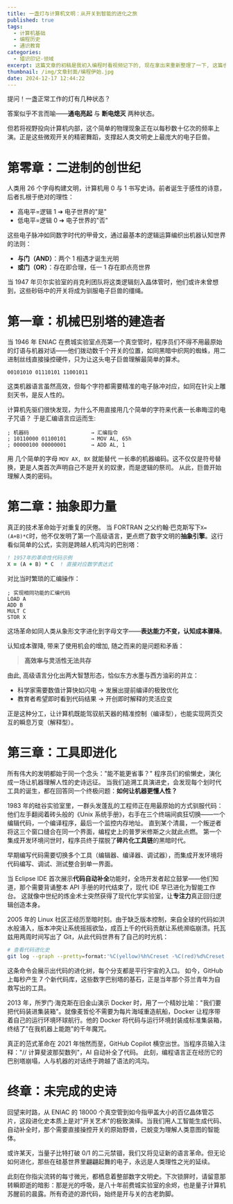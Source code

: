 ```yaml
---
title: 一盏灯与计算机文明：从开关到智能的进化之旅
published: true
tags:
  - 计算机基础
  - 编程历史
  - 通识教育
categories:
  - 猎识印记-领域
excerpt: 这篇文章的初稿是我初入编程时看视频记下的, 现在拿出来重新整理了一下, 这篇也是写给当时的我, 介绍什么是编程.
thumbnail: /img/文章封面/编程伊始.jpg
date: 2024-12-17 12:44:22
---
```


提问！一盏正常工作的灯有几种状态？

答案似乎不言而喻——**通电亮起** 与 **断电熄灭** 两种状态。

但若将视野投向计算机内部，这个简单的物理现象正在以每秒数十亿次的频率上演。正是这些微观开关的精密舞蹈，支撑起人类文明史上最庞大的电子巨兽。

# 第零章：二进制的创世纪

人类用 26 个字母构建文明，计算机用 0 与 1 书写史诗。前者诞生于感性的诗意，后者扎根于绝对的理性：

- 高电平=逻辑 1 ➔ 电子世界的"是"
- 低电平=逻辑 0 ➔ 电子世界的"否"

这些电子脉冲如同数字时代的甲骨文，通过最基本的逻辑运算编织出机器认知世界的法则：

- **与门（AND）**：两个 1 相遇才诞生光明
- **或门（OR）**：存在即合理，任一 1 存在即点亮世界

当 1947 年贝尔实验室的肖克利团队将这类逻辑刻入晶体管时，他们或许未曾想到，这些砂砾中的开关将成为驯服电子巨兽的缰绳。

# 第一章：机械巴别塔的建造者

当 1946 年 ENIAC 在费城实验室点亮第一个真空管时，程序员们不得不用最原始的灯语与机器对话——他们拨动数千个开关的位置，如同黑暗中织网的蜘蛛，用二进制丝线直接操控硬件，只为让这头电子巨兽理解最简单的算术。

```text
00101010 01110101 11001011
```

这类机器语言虽然高效，但每个字符都需要精准的电子脉冲对应，如同在针尖上雕刻天书，是反人性的。

计算机先驱们很快发现，为什么不用直接用几个简单的字符来代表一长串晦涩的电子咒语？
于是汇编语言应运而生:

```armasm
; 机器码                    → 汇编指令
; 10110000 01100101        → MOV AL, 65h
; 00000100 00000001        → ADD AL, 1
```

用 几个简单的字母 `MOV AX, BX` 就能替代 一长串的机器编码。这不仅仅是符号替换，更是人类首次声明自己不是开关的奴隶，而是逻辑的祭司。
从此，巨兽开始理解人类的密码。

# 第二章：抽象即力量

真正的技术革命始于对重复的厌倦。
当 FORTRAN 之父约翰·巴克斯写下`X=(A+B)*C`时，他不仅发明了第一个高级语言，更点燃了数字文明的**抽象引擎**。这行看似简单的公式，实则是跨越人机鸿沟的巴别塔：

```fortran
! 1957年的革命性代码示例
X = (A + B) * C  ! 直接对应数学表达式
```

对比当时繁琐的汇编操作：

```assembly
; 实现相同功能的汇编代码
LOAD A
ADD B
MULT C
STOR X
```

这场革命如同人类从象形文字进化到字母文字——**表达能力不变，认知成本骤降**。

认知成本骤降, 带来了使用机会的增加, 随之而来的是问题和矛盾：

> **高效率与灵活性无法共存**

由此, 高级语言分化出两大智慧形态，恰似东方水墨与西方油彩的并立：

- 科学家需要数值计算快如闪电 → 发展出提前编译的极致优化
- 教育者希望即时看到代码结果 → 开创即时解释的灵活应变

正是这种分工，让计算机既能驾驭航天器的精准控制（编译型），也能实现网页交互的瞬息万变（解释型）。

# 第三章：工具即进化

所有伟大的发明都始于同一个念头："能不能更省事？" 程序员们的偷懒史，演化成一场让机器理解人性的史诗远征。
当我们追溯工具演进史，会发现每个划时代工具的诞生，都在回答同一个终极问题：**如何让机器更懂人性？**

1983 年的硅谷实验室里，一群头发蓬乱的工程师正在用最原始的方式驯服代码：他们左手翻阅着砖头般的《Unix 系统手册》，右手在三个终端间疯狂切换——一个编辑代码，一个编译程序，最后一个监控内存地址。
直到某个清晨，一个叛逆者将这三个窗口缝合在同一个界面，编程史上的普罗米修斯之火就此点燃。
第一个集成开发环境问世时，程序员终于摆脱了**碎片化工具链**的黑暗时代。

早期编写代码需要切换多个工具（编辑器、编译器、调试器），而集成开发环境将代码编写、调试、测试整合到单一界面。

当 Eclipse IDE 首次展示**代码自动补全**功能时，全场开发者起立鼓掌——他们知道，那个需要背诵整本 API 手册的时代结束了，现代 IDE 早已进化为智能工作台。
这就像中世纪的炼金术士突然获得了现代化学实验室，让**专注力**真正回归逻辑创造本身。

2005 年的 Linux 社区正经历至暗时刻。由于缺乏版本控制，来自全球的代码如洪水般涌入，版本冲突让系统摇摇欲坠，成百上千的代码贡献让系统濒临崩溃。托瓦兹用两周时间写出了 Git，从此代码世界有了自己的时光机：

```bash
# 查看代码进化史
git log --graph --pretty=format:'%C(yellow)%h%Creset -%C(red)%d%Creset %s %C(green)(%cr)%Creset' --abbrev-commit
```

这条命令会展示出代码的进化树，每个分支都是平行宇宙的入口。
如今，GitHub 上每秒产生 7 个新代码库，这些数字巴别塔的基石，正是当年那个芬兰青年为自救写出的工具。

2013 年，所罗门·海克斯在旧金山演示 Docker 时，用了一个精妙比喻："我们要把代码装进集装箱"。就像麦哲伦不需要为每片海域重造航船，Docker 让程序带着自己的运行环境环球航行。他的 Docker 将代码与运行环境封装成标准集装箱，终结了"在我机器上能跑"的千年魔咒。

真正的范式革命在 2021 年悄然而至，GitHub Copilot 横空出世。当程序员输入注释："// 计算斐波那契数列"，AI 自动补全了代码。
此刻，编程语言正在经历它的巴别塔崩塌，人与机器的对话终于跨越了语法的鸿沟。

# 终章：未完成的史诗

回望来时路，从 ENIAC 的 18000 个真空管到如今指甲盖大小的百亿晶体管芯片，这段进化史本质上是对"开关艺术"的极致演绎。当我们用人工智能生成代码、自动补全时，那个需要直接操控开关的原始野兽，已蜕变为理解人类意图的智能体。

或许某天，当量子比特打破 0/1 的二元禁锢，我们又将见证新的语言革命。但无论如何进化，那些在硅基世界里翩翩起舞的电子，永远是人类理性之光的延续。

此刻在你指尖流转的每寸微光，都栖息着整部数字文明史。下次锁屏时，请留意那转瞬即逝的暗影：那是光的呼吸，是八十年前费城实验室的余烬，也是量子计算机苏醒前的晨露。所有奇迹的源代码，始终是开与关的古老韵脚。
